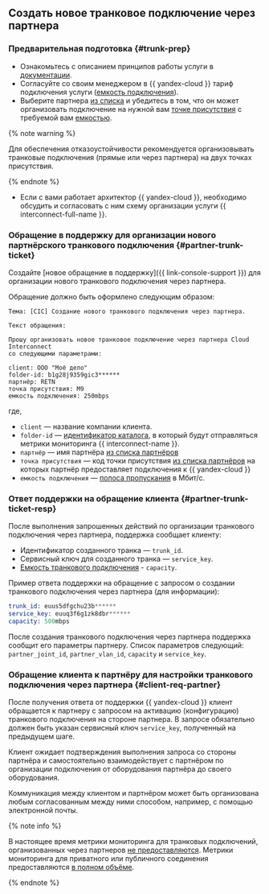 ## Создать новое транковое подключение через партнера

### Предварительная подготовка {#trunk-prep}

* Ознакомьтесь с описанием принципов работы услуги в [документации](../../interconnect/concepts/index.md).
* Согласуйте со своим менеджером в {{ yandex-cloud }} тариф подключения услуги ([емкость подключения](../../interconnect/pricing.md)).
* Выберите партнера [из списка](../../interconnect/concepts/partners.md#list) и убедитесь в том, что он может организовать подключение на нужной вам [точке присутствия](../../interconnect/concepts/pops.md) с требуемой вам [емкостью](../../interconnect/concepts/partners.md#list).

{% note warning %}

Для обеспечения отказоустойчивости рекомендуется организовывать транковые подключения (прямые или через партнера) на двух точках присутствия.

{% endnote %}

* Если с вами работает архитектор {{ yandex-cloud }}, необходимо обсудить и согласовать с ним схему организации услуги {{ interconnect-full-name }}.

### Обращение в поддержку для организации нового партнёрского транкового подключения {#partner-trunk-ticket}

Создайте [новое обращение в поддержку]({{ link-console-support }}) для организации нового транкового подключения через партнера.


Обращение должно быть оформлено следующим образом:

```text
Тема: [CIC] Создание нового транкового подключения через партнера.

Текст обращения:

Прошу организовать новое транковое подключение через партнера Cloud Interconnect 
со следующими параметрами:

client: ООО "Моё дело" 
folder-id: b1g28j9359gic3******
партнёр: RETN
точка присутствия: M9
емкость подключения: 250mbps
```

где,

* `client` — название компании клиента.
* `folder-id` — [идентификатор каталога](../../resource-manager/operations/folder/get-id.md), в который будут отправляться метрики мониторинга {{ interconnect-name }}.
* `партнёр` — имя партнёра [из списка партнёров](../../interconnect/concepts/partners.md#list)
* `точка присутствия` — код точки присутствия [из списка партнёров](../../interconnect/concepts/partners.md#list) на которых партнёр предоставляет подключения к {{ yandex-cloud }}
* `емкость подключения` — [полоса пропускания](../../interconnect/pricing.md) в Мбит/c.


### Ответ поддержки на обращение клиента {#partner-trunk-ticket-resp}

После выполнения запрошенных действий по организации транкового подключения через партнера, поддержка сообщает клиенту:
* Идентификатор созданного транка — `trunk_id`.
* Сервисный ключ для созданного транка — `service_key`.
* [Емкость транкового подключения](../../interconnect/concepts/capacity.md) - `capacity`.

Пример ответа поддержки на обращение с запросом о создании транкового подключения через партнера (для информации):

```s
trunk_id: euus5dfgchu23b******
service_key: euuq3f6g1zk8dbr******
capacity: 500mbps
```

После создания транкового подключения через партнера поддержка сообщит его параметры партнеру. Список параметров следующий:
`partner_joint_id`, `partner_vlan_id`, `capacity` и `service_key`.

### Обращение клиента к партнёру для настройки транкового подключения через партнера {#client-req-partner}

После получения ответа от поддержки {{ yandex-cloud }} клиент обращается к партнеру с запросом на активацию (конфигурацию) транкового подключения на стороне партнера. В запросе обязательно должен быть указан сервисный ключ `service_key`, полученный на предыдущем шаге.

Клиент ожидает подтверждения выполнения запроса со стороны партнёра и самостоятельно взаимодействует с партнёром по организации подключения от оборудования партнёра до своего оборудования.

Коммуникация между клиентом и партнёром может быть организована любым согласованным между ними способом, например, с помощью электронной почты.


{% note info %}

В настоящее время метрики мониторинга для транковых подключений, организованных через партнеров [не предоставляются](../../interconnect/concepts/monitoring.md#notes).
Метрики мониторинга для приватного или публичного соединения предоставляются [в полном объёме](../../interconnect/concepts/monitoring.md#private-metrics).

{% endnote %}
